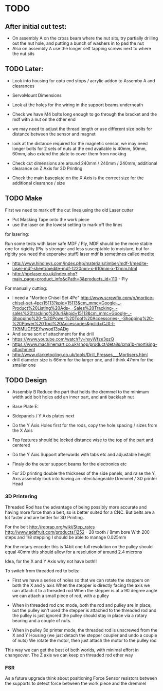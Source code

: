 # TODO

## After initial cut test:

  * On assembly A on the cross beam where the nut sits, try partially drilling out the nut hole, and putting a bunch of washers in to pad the nut
  * Also on assembly A use the longer self tapping screws next to where the nut sits

## TODO Later:

  * Look into housing for opto end stops / acrylic addon to Assemby A and clearances
  * ServoMount Dimensions
  * Look at the holes for the wiring in the support beams underneath

  * Check we have M4 bolts long enough to go through the bracket and the mdf with a nut on the other end
  * we may need to adjust the thread length or use different size bolts for distance between the sensor and magnet
  * look at the distance required for the magnetic sensor, we may need longer bolts for 2 sets of nuts at the end
    available is 40mm, 50mm, 60mm, also extend the plate to cover them from nocking
  * Check cut dimensions are around 240mm / 240mm / 240mm, additional clearance on Z Axis for 3D Printing
  * Check the main baseplate on the X Axis is the correct size for the additional clearance / size 

## TODO Make

First we need to mark off the cut lines using the old Laser cutter
  * Put Masking Tape onto the work piece
  * use the laser on the lowest setting to mark off the lines

for lasering:

Run some tests with laser safe MDF / Ply, MDF should be the more stable one for rigidity
(Ply is stronger and less susceptable to moisture, but for rigitity you need the expensive stuff)
laser mdf is sometimes called medite
  * http://www.hindleys.com/index.php/materials/timber/mdf-1/medite-laser-mdf-sheet/medite-mdf-1220mm-x-610mm-x-12mm.html
  * http://hpclaser.co.uk/index.php?main_page=product_info&cPath=3&products_id=110 - Ply

For manually cutting:

  * I need a "Mortice Chisel Set 4Pc"
  http://www.screwfix.com/p/mortice-chisel-set-4pc/15113?kpid=15113&cm_mmc=Google-_-Product%20Listing%20Ads-_-Sales%20Tracking-_-sales%20tracking%20url&kpid=15113&cm_mmc=Google-_-Shopping%20-%20Power%20Tool%20Accessories-_-Shopping%20-%20Power%20Tool%20Accessories&gclid=CJX-l-TK5MUCFSEYwwod13sADg
  * And some sort of attachment for the drill
  * https://www.youtube.com/watch?v=hxyWfze3qzQ
  * https://www.machinemart.co.uk/shop/product/details/cma1b-mortising-attachment
  * http://www.clarketooling.co.uk/tools/Drill_Presses___Mortisers.html
  * drill diameter size is 66mm for the larger one, and I think 47mm for the smaller one


## TODO Design

  * Assembly B
    Reduce the part that holds the dremmel to the minimum width
    add bolt holes
    add an inner part, and anti backlash nut




  * Base Plate E:
  * Sidepanels / Y Axis plates next

  * Do the Y Axis Holes first for the rods, copy the hole spacing / sizes from the X Axis
  * Top features should be locked distance wise to the top of the part and centered

  * Do the Y Axis Support afterwards with tabs etc and adjustable height
  * Finaly do the outer support beams for the electronics etc



  * For 3D printing double the thickness of the side panels, and raise the Y Axis assembly
    look into having an interchangeable Dremmel / 3D printer Head







### 3D Printering

Threaded Rod has the advantage of being possibly more accurate and having more force than a belt, so is better suited for a CNC.
But belts are a lot faster and are better for 3D Printing.

For the belt
http://reprap.org/wiki/Step_rates
http://www.adafruit.com/products/1252 - 20 tooth / 8mm bore
With 200 steps and 1/8 stepping I should be able to manage 0.025mm

For the rotary encoder this is 14bit
one full revolution on the pulley should equal 40mm
this should allow for a resolution of around 2.4 microns



Idea, for the X and Y Axis why not have both!!

To switch from threaded rod to belts:

  * First we have a series of holes so that we can rotate the steppers on both the X and y axis
    When the stepper is directly facing the axis we can attach it to a threaded rod
    When the stepper is at a 90 degree angle we can attach a small piece of rod, with a pulley

  * When in threaded rod cnc mode, both the rod and pulley are in place, but the pulley isn't used
    the stepper is attached to the threaded rod and the pulley is just ignored
    the pulley should stay in place via a rotary bearing and a couple of nuts.

  * When in pulley 3d printer mode, the threaded rod is unscrewed from the X and Y Housing (we just detach the stepper coupler and undo a couple of nuts)
    We rotate the motor, then just attach the motor to the pulley rod

This way we can get the best of both worlds, with minimal effort in changeover.
The Z axis we can keep on threaded rod ether way


### FSR

As a future upgrade think about positioning Force Sensor resistors between the supports
to detect force between the work piece and the dremmel

